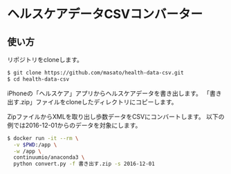 # ヘルスケアデータCSVコンバーター

## 使い方

リポジトリをcloneします。

```bash
$ git clone https://github.com/masato/health-data-csv.git
$ cd health-data-csv
```

iPhoneの「ヘルスケア」アプリからヘルスケアデータを書き出します。
「書き出す.zip」ファイルをcloneしたディレクトリにコピーします。

ZipファイルからXMLを取り出し歩数データをCSVにコンバートします。
以下の例では2016-12-01からのデータを対象にします。

```bash
$ docker run -it --rm \
  -v $PWD:/app \
  -w /app \
  continuumio/anaconda3 \
  python convert.py -f 書き出す.zip -s 2016-12-01
```
